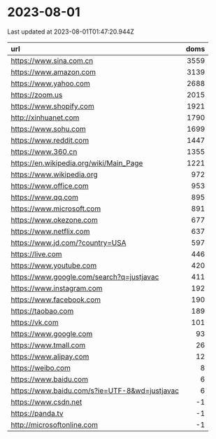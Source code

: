 # 2023-08-01

<!-- BEGIN -->
Last updated at 2023-08-01T01:47:20.944Z

url | doms
:- | -:
https://www.sina.com.cn | 3559
https://www.amazon.com | 3139
https://www.yahoo.com | 2688
https://zoom.us | 2015
https://www.shopify.com | 1921
http://xinhuanet.com | 1790
https://www.sohu.com | 1699
https://www.reddit.com | 1447
https://www.360.cn | 1355
https://en.wikipedia.org/wiki/Main_Page | 1221
https://www.wikipedia.org | 972
https://www.office.com | 953
https://www.qq.com | 895
https://www.microsoft.com | 891
https://www.okezone.com | 677
https://www.netflix.com | 637
https://www.jd.com/?country=USA | 597
https://live.com | 446
https://www.youtube.com | 420
https://www.google.com/search?q=justjavac | 411
https://www.instagram.com | 192
https://www.facebook.com | 190
https://taobao.com | 189
https://vk.com | 101
https://www.google.com | 93
https://www.tmall.com | 26
https://www.alipay.com | 12
https://weibo.com | 8
https://www.baidu.com | 6
https://www.baidu.com/s?ie=UTF-8&wd=justjavac | 6
https://www.csdn.net | -1
https://panda.tv | -1
http://microsoftonline.com | -1
<!-- END -->
